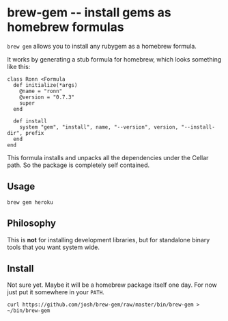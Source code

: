 brew-gem -- install gems as homebrew formulas
=============================================

`brew gem` allows you to install any rubygem as a homebrew formula.

It works by generating a stub formula for homebrew, which looks something like this:

    class Ronn <Formula
      def initialize(*args)
        @name = "ronn"
        @version = "0.7.3"
        super
      end

      def install
        system "gem", "install", name, "--version", version, "--install-dir", prefix
      end
    end

This formula installs and unpacks all the dependencies under the Cellar path. So the package is completely self contained.

Usage
-----

    brew gem heroku

Philosophy
----------

This is **not** for installing development libraries, but for standalone binary tools that you want system wide.

Install
-------

Not sure yet. Maybe it will be a homebrew package itself one day. For now just put it somewhere in your `PATH`.

    curl https://github.com/josh/brew-gem/raw/master/bin/brew-gem > ~/bin/brew-gem
